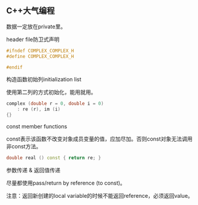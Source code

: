 ## C++大气编程

数据一定放在private里。



header file防卫式声明

```cpp
#ifndef COMPLEX_COMPLEX_H
#define COMPLEX_COMPLEX_H

#endif
```





构造函数初始列initialization list

使用第二列的方式初始化，能用就用。

```c++
complex (double r = 0, double i = 0)
    : re (r), im (i)
{}
```



const member functions

const表示该函数不改变对象成员变量的值，应加尽加。否则const对象无法调用非const方法。

```cpp
double real () const { return re; }
```



参数传递 & 返回值传递

尽量都使用pass/return by reference (to const)。

注意：返回新创建的local variable的时候不能返回reference，必须返回value。